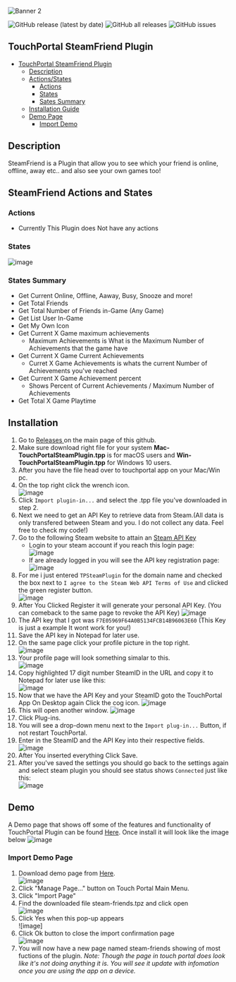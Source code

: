 ![Banner 2](Images/Banners/Steam_Friends_by_Killer_Boss.gif)  

![GitHub release (latest by date)](https://img.shields.io/github/v/release/KillerBOSS2019/TP-Steam-Friend-Plugin)
![GitHub all releases](https://img.shields.io/github/downloads/KillerBOSS2019/TP-Steam-Friend-Plugin/total)
![GitHub issues](https://img.shields.io/github/issues/KillerBOSS2019/TP-Steam-Friend-Plugin)

## TouchPortal SteamFriend Plugin
- [TouchPortal SteamFriend Plugin](#touchportal-steamfriend-plugin)
  - [Description](#description)
  - [Actions/States](#steamfriend-actions-and-states)
  	- [Actions](#actions)
 	- [States](#states)
 	- [Sates Summary](#states-summary)
  - [Installation Guide](#installation)
  - [Demo Page](#demo)
	- [Import Demo](#import-demo-page)

## Description
SteamFriend is a Plugin that allow you to see which your friend is online, offline, away etc.. and also see your own games too!

## SteamFriend Actions and States
### Actions
 - Currently This Plugin does Not have any actions 

### States
![image](Images/States.png)

### States Summary
 - Get Current Online, Offline, Aaway, Busy, Snooze and more!
 - Get Total Friends
 - Get Total Number of Friends in-Game (Any Game)
 - Get List User In-Game
 - Get My Own Icon
 - Get Current X Game maximum achievements
   - Maximum Achievements is What is the Maximum Number of Achievements that the game have
 - Get Current X Game Current Achievements
   - Curret X Game Achievements is whats the current Number of Achievements you've reached 
 - Get Current X Game Achievement percent
   - Shows Percent of Current Achievements / Maximum Number of Achievements
 - Get Total X Game Playtime
  
 ## Installation
 1. Go to <a target="_blank" href="https://github.com/KillerBOSS2019/TP-Steam-Friend-Plugin/releases" > Releases </a> on the main page of this github.
 2. Make sure download right file for your system **Mac-TouchPortalSteamPlugin.tpp** is for macOS users and **Win-TouchPortalSteamPlugin.tpp** for Windows 10 users.
 3. After you have the file head over to touchportal app on your Mac/Win pc.
 4. On the top right click the wrench icon.  
![image](Images/Install/ImportPlugin.png)
 5. Click `Import plugin-in...` and select the .tpp file you've downloaded in step 2.
 6. Next we need to get an API Key to retrieve data from Steam.(All data is only transfered between Steam and you. I do not collect any data. Feel free to check my code!)  
 7. Go to the following Steam website to attain an [Steam API Key](https://steamcommunity.com/dev/apikey)
    - Login to your steam account if you reach this login page:  
![image](Images/Install/SteamLogin.png)
    - If are already logged in you will see the API key registration page:  
![image](Images/Install/APIRegistratrion.png)
 8. For me i just entered `TPSteamPlugin` for the domain name and checked the box next to `I agree to the Steam Web API Terms of Use` and clicked the green register button.  
 ![image](Images/Install/KeyRegister.png)
 9. After You Clicked Register it will generate your personal API Key. (You can comeback to the same page to revoke the API Key)
![image](Images/Install/SteamKey.png)
 10. The API key that I got was `F7E05969F64A0B5134FCB14B96063E60` (This Key is just a example It wont work for you!)  
 11. Save the API key in Notepad for later use.
 12. On the same page click your profile picture in the top right.  
![image](Images/Install/Profileclick.png)
 13. Your profile page will look something simalar to this.  
![image](Images/Install/SteamProfile.png)
 14. Copy highlighted 17 digit number SteamID in the URL and copy it to Notepad for later use like this:  
![image](Images/Install/Notepad.png)
 15. Now that we have the API Key and your SteamID goto the TouchPortal App On Desktop again Click the cog icon. 
![image](Images/Install/PluginIcon.png) 
 16. This will open another window.
![image](Images/Install/PluginSetUp.gif)
 17. Click Plug-ins.  
 18. You will see a drop-down menu next to the `Import plug-in...` Button, if not restart TouchPortal.  
 19. Enter in the SteamID and the API Key into their respective fields.
![image](Images/Install/KeyToPlugin.png)
 20. After You inserted everything Click Save.
 21. After you've saved the settings you should go back to the settings again and select steam plugin you should see status shows `Connected` just like this:  
 ![image](Images/Install/PluginSettings.png)

## Demo
A Demo page that shows off some of the features and functionality of TouchPortal Plugin can be found [Here](https://github.com/cj2tech/TP-Steam-Friend-Plugin/blob/main/Demo/steam-friends.tpz).
Once install it will look like the image below
![image](Images/Demo/DemoDevice.png)

### Import Demo Page
 1. Download demo page from [Here](Demo/steam-friends.tpz).  
![image](Images/Demo/ImportDemo.png)
 2. Click "Manage Page..." button on Touch Portal Main Menu. 
 3. Click "Import Page"
 4. Find the downloaded file steam-friends.tpz and click open  
![image](Images/Demo/ImportConfirm.png)
 5. Click Yes when this pop-up appears  
![image]
 6. Click Ok button to close the import confirmation page  
![image](Images/Demo/DemoPage.png)
 7. You will now have a new page named steam-friends showing of most fuctions of the plugin.
*Note: Though the page in touch portal does look like it's not doing anything it is. You will see it update with infomation once you are using the app on a device.*  
